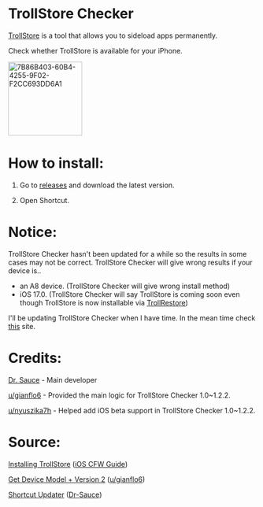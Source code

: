 # TrollStore Checker

[TrollStore](https://github.com/opa334/TrollStore) is a tool that allows you to sideload apps permanently. 

Check whether TrollStore is available for your iPhone.

<img width="150" alt="7B86B403-60B4-4255-9F02-F2CC693DD6A1" src="https://user-images.githubusercontent.com/82555878/197333210-428913ba-c8d0-476b-9ae8-c3b981e73f2f.png">

# How to install:

1. Go to [releases](https://github.com/Dr-Sauce/TrollStoreChecker/releases/latest) and download the latest version.

2. Open Shortcut. 

# Notice:
TrollStore Checker hasn't been updated for a while so the results in some cases may not be correct. TrollStore Checker will give wrong results if your device is..
- an A8 device. (TrollStore Checker will give wrong install method)
- iOS 17.0. (TrollStore Checker will say TrollStore is coming soon even though TrollStore is now installable via [TrollRestore](https://ios.cfw.guide/installing-trollstore-trollrestore/))

I'll be updating TrollStore Checker when I have time. In the mean time check [this](https://ios.cfw.guide/installing-trollstore/) site.

# Credits:

[Dr. Sauce](https://github.com/dr-sauce) - Main developer

[u/gianflo6](https://www.reddit.com/user/gianflo6) - Provided the main logic for TrollStore Checker 1.0~1.2.2.

[u/nyuszika7h](https://www.reddit.com/user/nyuszika7h) - Helped add iOS beta support in TrollStore Checker 1.0~1.2.2.

# Source:

[Installing TrollStore](https://ios.cfw.guide/installing-trollstore/) ([iOS CFW Guide](https://ios.cfw.guide))

[Get Device Model + Version 2](https://www.reddit.com/r/shortcuts/comments/fnp34c/comment/flbjtzm/) ([u/gianflo6](https://www.reddit.com/user/gianflo6))

[Shortcut Updater](https://github.com/Dr-Sauce/ShortcutUpdater) ([Dr-Sauce](https://github.com/Dr-Sauce))
